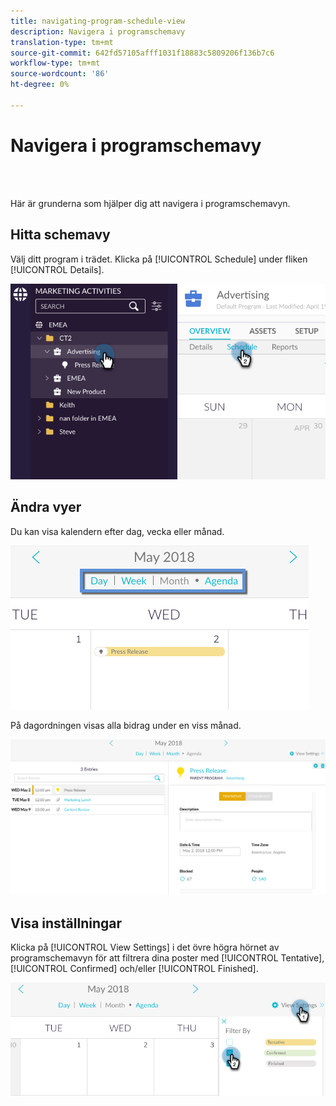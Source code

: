 ```yaml
---
title: navigating-program-schedule-view
description: Navigera i programschemavy
translation-type: tm+mt
source-git-commit: 642fd57105afff1031f18883c5809206f136b7c6
workflow-type: tm+mt
source-wordcount: '86'
ht-degree: 0%

---
```



# Navigera i programschemavy

<br> 

Här är grunderna som hjälper dig att navigera i programschemavyn.

## Hitta schemavy

Välj ditt program i trädet. Klicka på [!UICONTROL Schedule] under fliken [!UICONTROL Details].

![Bild ett](/help/sky/assets/program-schedule-view/navigating-program-schedule-view/navigating-program-schedule-view-1.png)

## Ändra vyer

Du kan visa kalendern efter dag, vecka eller månad.

![Bild två](/help/sky/assets/program-schedule-view/navigating-program-schedule-view/navigating-program-schedule-view-2.png)

På dagordningen visas alla bidrag under en viss månad.

![Bild tre](/help/sky/assets/program-schedule-view/navigating-program-schedule-view/navigating-program-schedule-view-3.png)

## Visa inställningar

Klicka på [!UICONTROL View Settings] i det övre högra hörnet av programschemavyn för att filtrera dina poster med [!UICONTROL Tentative], [!UICONTROL Confirmed] och/eller [!UICONTROL Finished].

![Bild fyra](/help/sky/assets/program-schedule-view/navigating-program-schedule-view/navigating-program-schedule-view-4.png)
